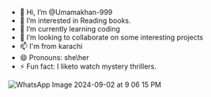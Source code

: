 - 👋 Hi, I’m @Umamakhan-999
- 👀 I’m interested in Reading books.
- 🌱 I’m currently learning coding
- 💞️ I’m looking to collaborate on some interesting projects
- 📫 I'm from karachi
- 😄 Pronouns: she\her
- ⚡ Fun fact: I liketo watch mystery thrillers.


![WhatsApp Image 2024-09-02 at 9 06 15 PM](https://github.com/user-attachments/assets/3816090e-7a6d-4cdb-96de-6e439886ef77)
